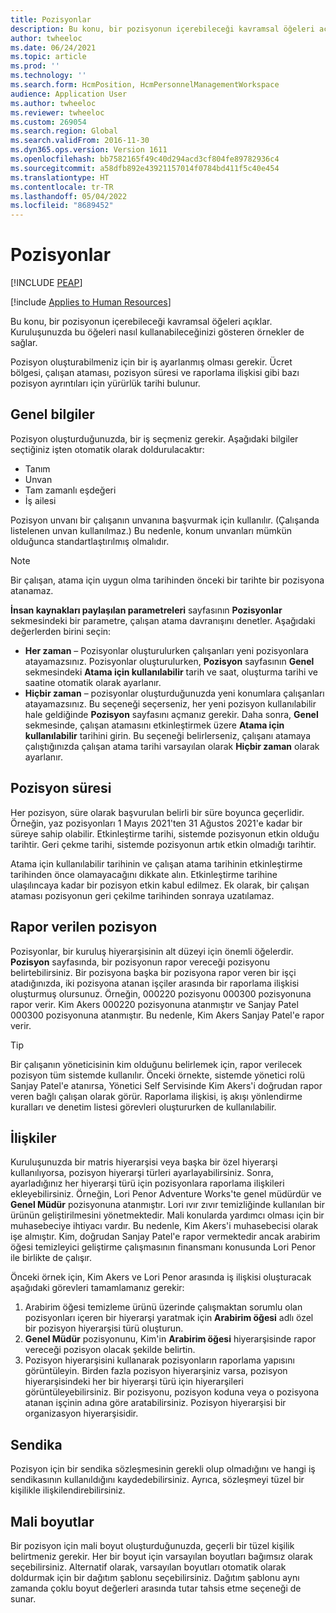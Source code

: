 ```yaml
---
title: Pozisyonlar
description: Bu konu, bir pozisyonun içerebileceği kavramsal öğeleri açıklar. Kuruluşunuzda bu öğeleri nasıl kullanabileceğinizi gösteren örnekler de sağlar.
author: twheeloc
ms.date: 06/24/2021
ms.topic: article
ms.prod: ''
ms.technology: ''
ms.search.form: HcmPosition, HcmPersonnelManagementWorkspace
audience: Application User
ms.author: twheeloc
ms.reviewer: twheeloc
ms.custom: 269054
ms.search.region: Global
ms.search.validFrom: 2016-11-30
ms.dyn365.ops.version: Version 1611
ms.openlocfilehash: bb7582165f49c40d294acd3cf804fe89782936c4
ms.sourcegitcommit: a58dfb892e43921157014f0784bd411f5c40e454
ms.translationtype: HT
ms.contentlocale: tr-TR
ms.lasthandoff: 05/04/2022
ms.locfileid: "8689452"
---
```

# <a name="positions"></a>Pozisyonlar


[!INCLUDE [PEAP](../includes/peap-1.md)]

[!include [Applies to Human Resources](../includes/applies-to-hr.md)]

Bu konu, bir pozisyonun içerebileceği kavramsal öğeleri açıklar. Kuruluşunuzda bu öğeleri nasıl kullanabileceğinizi gösteren örnekler de sağlar.

Pozisyon oluşturabilmeniz için bir iş ayarlanmış olması gerekir. Ücret bölgesi, çalışan ataması, pozisyon süresi ve raporlama ilişkisi gibi bazı pozisyon ayrıntıları için yürürlük tarihi bulunur.

## <a name="general-information"></a>Genel bilgiler

Pozisyon oluşturduğunuzda, bir iş seçmeniz gerekir. Aşağıdaki bilgiler seçtiğiniz işten otomatik olarak doldurulacaktır:

- Tanım
- Unvan
- Tam zamanlı eşdeğeri
- İş ailesi

Pozisyon unvanı bir çalışanın unvanına başvurmak için kullanılır. (Çalışanda listelenen unvan kullanılmaz.) Bu nedenle, konum unvanları mümkün olduğunca standartlaştırılmış olmalıdır.

> [!NOTE]
> Bir çalışan, atama için uygun olma tarihinden önceki bir tarihte bir pozisyona atanamaz.
>
> **İnsan kaynakları paylaşılan parametreleri** sayfasının **Pozisyonlar** sekmesindeki bir parametre, çalışan atama davranışını denetler. Aşağıdaki değerlerden birini seçin:
>
> - **Her zaman** – Pozisyonlar oluşturulurken çalışanları yeni pozisyonlara atayamazsınız. Pozisyonlar oluşturulurken, **Pozisyon** sayfasının **Genel** sekmesindeki **Atama için kullanılabilir** tarih ve saat, oluşturma tarihi ve saatine otomatik olarak ayarlanır.
> - **Hiçbir zaman** – pozisyonlar oluşturduğunuzda yeni konumlara çalışanları atayamazsınız. Bu seçeneği seçerseniz, her yeni pozisyon kullanılabilir hale geldiğinde **Pozisyon** sayfasını açmanız gerekir. Daha sonra, **Genel** sekmesinde, çalışan atamasını etkinleştirmek üzere **Atama için kullanılabilir** tarihini girin. Bu seçeneği belirlerseniz, çalışanı atamaya çalıştığınızda çalışan atama tarihi varsayılan olarak **Hiçbir zaman** olarak ayarlanır.

## <a name="position-duration"></a>Pozisyon süresi

Her pozisyon, süre olarak başvurulan belirli bir süre boyunca geçerlidir. Örneğin, yaz pozisyonları 1 Mayıs 2021'ten 31 Ağustos 2021'e kadar bir süreye sahip olabilir. Etkinleştirme tarihi, sistemde pozisyonun etkin olduğu tarihtir. Geri çekme tarihi, sistemde pozisyonun artık etkin olmadığı tarihtir.

Atama için kullanılabilir tarihinin ve çalışan atama tarihinin etkinleştirme tarihinden önce olamayacağını dikkate alın. Etkinleştirme tarihine ulaşılıncaya kadar bir pozisyon etkin kabul edilmez. Ek olarak, bir çalışan ataması pozisyonun geri çekilme tarihinden sonraya uzatılamaz.

## <a name="reports-to-position"></a>Rapor verilen pozisyon

Pozisyonlar, bir kuruluş hiyerarşisinin alt düzeyi için önemli öğelerdir. **Pozisyon** sayfasında, bir pozisyonun rapor vereceği pozisyonu belirtebilirsiniz. Bir pozisyona başka bir pozisyona rapor veren bir işçi atadığınızda, iki pozisyona atanan işçiler arasında bir raporlama ilişkisi oluşturmuş olursunuz. Örneğin, 000220 pozisyonu 000300 pozisyonuna rapor verir. Kim Akers 000220 pozisyonuna atanmıştır ve Sanjay Patel 000300 pozisyonuna atanmıştır. Bu nedenle, Kim Akers Sanjay Patel'e rapor verir.

> [!TIP]
> Bir çalışanın yöneticisinin kim olduğunu belirlemek için, rapor verilecek pozisyon tüm sistemde kullanılır. Önceki örnekte, sistemde yönetici rolü Sanjay Patel'e atanırsa, Yönetici Self Servisinde Kim Akers'i doğrudan rapor veren bağlı çalışan olarak görür. Raporlama ilişkisi, iş akışı yönlendirme kuralları ve denetim listesi görevleri oluştururken de kullanılabilir.

## <a name="relationships"></a>İlişkiler

Kuruluşunuzda bir matris hiyerarşisi veya başka bir özel hiyerarşi kullanılıyorsa, pozisyon hiyerarşi türleri ayarlayabilirsiniz. Sonra, ayarladığınız her hiyerarşi türü için pozisyonlara raporlama ilişkileri ekleyebilirsiniz. Örneğin, Lori Penor Adventure Works'te genel müdürdür ve **Genel Müdür** pozisyonuna atanmıştır. Lori ıvır zıvır temizliğinde kullanılan bir ürünün geliştirilmesini yönetmektedir. Mali konularda yardımcı olması için bir muhasebeciye ihtiyacı vardır. Bu nedenle, Kim Akers'i muhasebecisi olarak işe almıştır. Kim, doğrudan Sanjay Patel'e rapor vermektedir ancak arabirim öğesi temizleyici geliştirme çalışmasının finansmanı konusunda Lori Penor ile birlikte de çalışır.

Önceki örnek için, Kim Akers ve Lori Penor arasında iş ilişkisi oluşturacak aşağıdaki görevleri tamamlamanız gerekir:

1. Arabirim öğesi temizleme ürünü üzerinde çalışmaktan sorumlu olan pozisyonları içeren bir hiyerarşi yaratmak için **Arabirim öğesi** adlı özel bir pozisyon hiyerarşisi türü oluşturun.
2. **Genel Müdür** pozisyonunu, Kim'in **Arabirim öğesi** hiyerarşisinde rapor vereceği pozisyon olacak şekilde belirtin.
3. Pozisyon hiyerarşisini kullanarak pozisyonların raporlama yapısını görüntüleyin. Birden fazla pozisyon hiyerarşiniz varsa, pozisyon hiyerarşisindeki her bir hiyerarşi türü için hiyerarşileri görüntüleyebilirsiniz. Bir pozisyonu, pozisyon koduna veya o pozisyona atanan işçinin adına göre aratabilirsiniz. Pozisyon hiyerarşisi bir organizasyon hiyerarşisidir.

## <a name="labor-union"></a>Sendika

Pozisyon için bir sendika sözleşmesinin gerekli olup olmadığını ve hangi iş sendikasının kullanıldığını kaydedebilirsiniz. Ayrıca, sözleşmeyi tüzel bir kişilikle ilişkilendirebilirsiniz.

## <a name="financial-dimensions"></a>Mali boyutlar

Bir pozisyon için mali boyut oluşturduğunuzda, geçerli bir tüzel kişilik belirtmeniz gerekir. Her bir boyut için varsayılan boyutları bağımsız olarak seçebilirsiniz. Alternatif olarak, varsayılan boyutları otomatik olarak doldurmak için bir dağıtım şablonu seçebilirsiniz. Dağıtım şablonu aynı zamanda çoklu boyut değerleri arasında tutar tahsis etme seçeneği de sunar.
